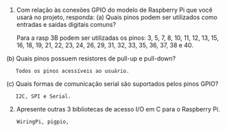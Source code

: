 1. Com relação às conexões GPIO do modelo de Raspberry Pi que você usará no projeto, responda:
  (a) Quais pinos podem ser utilizados como entradas e saídas digitais comuns?
  
      Para a rasp 3B podem ser utilizadas os pinos: 3, 5, 7, 8, 10, 11, 12, 13, 15, 16, 18, 19, 21, 22, 23, 24, 26,
      29, 31, 32, 33, 35, 36, 37, 38 e 40.
      
  (b) Quais pinos possuem resistores de pull-up e pull-down?
  
       Todos os pinos acessíveis ao usuário.

  (c) Quais formas de comunicação serial são suportados pelos pinos GPIO?

       I2C, SPI e Serial.

2. Apresente outras 3 bibliotecas de acesso I/O em C para o Raspberry Pi.

       WiringPi, pigpio, 
